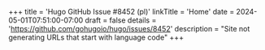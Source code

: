 +++
title = 'Hugo GitHub Issue #8452 (pl)'
linkTitle = 'Home'
date = 2024-05-01T07:51:00-07:00
draft = false
details = 'https://github.com/gohugoio/hugo/issues/8452'
description = "Site not generating URLs that start with language code"
+++
